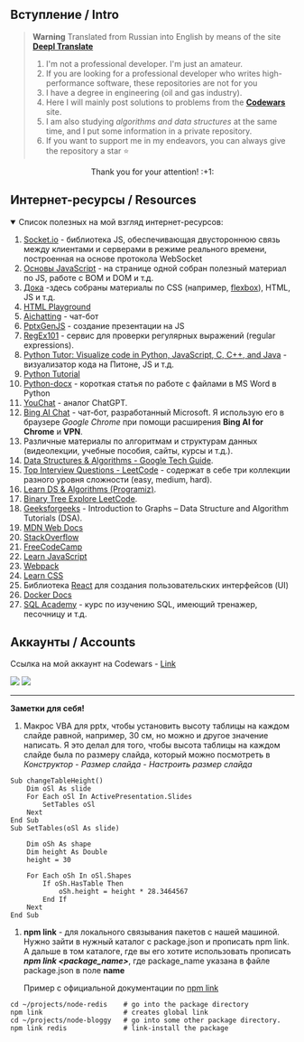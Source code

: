 ## Вступление / Intro
> **Warning**
> Translated from Russian into English by means of the site [**Deepl Translate**](https://www.deepl.com/ru/translator)  
> 1. I'm not a professional developer. I'm just an amateur. 
> 1. If you are looking for a professional developer who writes high-performance software, these repositories are not for you   
> 1. I have a degree in engineering (oil and gas industry).
> 1. Here I will mainly post solutions to problems from the [**Codewars**](https://www.codewars.com/) site.
> 1. I am also studying *algorithms and data structures* at the same time, and I put some information in a private repository.
> 1. If you want to support me in my endeavors, you can always give the repository a star :star: 
> 
<p align="center">
Thank you for your attention! :+1:
</p>

## Интернет-ресурсы / Resources
<details open>
  <summary>Список полезных на мой взгляд интернет-ресурсов:</summary>

1. [Socket.io](https://socket.io/docs/v4/tutorial/introduction) - библиотека JS, обеспечивающая двустороннюю связь между клиентами и серверами в режиме реального времени, построенная на основе протокола WebSocket
3. [Основы JavaScript](https://wiki.rakovets.by/web/js/) - на странице одной собран полезный материал по JS, работе с BOM и DOM и т.д.
4. [Дока](https://doka.guide/) -здесь собраны материалы по CSS (например, [flexbox](https://doka.guide/css/flexbox-guide/)), HTML, JS и т.д.
5. [HTML Playground](https://adithsuresh.github.io/html-playground/)
6. [Aichatting](https://www.aichatting.net/) - чат-бот
1. [PptxGenJS](https://gitbrent.github.io/PptxGenJS/) - создание презентации на JS
1. [RegEx101](https://regex101.com/) - сервис для проверки регулярных выражений (regular expressions).
1. [Python Tutor: Visualize code in Python, JavaScript, C, C++, and Java](https://pythontutor.com/visualize.html#mode=edit) - визуализатор кода на Питоне, JS и т.д.
1. [Python Tutorial](https://www.pythontutorial.net/)
1. [Python-docx](https://tokmakov.msk.ru/blog/item/78) - короткая статья по работе с файлами в MS Word в Python
1. [YouChat](https://you.com/search?q=who+are+you&tbm=youchat&cfr=chat) - аналог ChatGPT. 
1. [Bing AI Сhat](https://www.bing.com/search?q=Bing+AI&showconv=1&FORM=hpcodx) - чат-бот, разработанный Microsoft. Я использую его в браузере *Google Chrome* при помощи расширения **Bing AI for Chrome** и **VPN**.
1. Различные материалы по алгоритмам и структурам данных (видеолекции, учебные пособия, сайты, курсы и т.д.).
1. [Data Structures & Algorithms - Google Tech Guide](https://techdevguide.withgoogle.com/paths/data-structures-and-algorithms/).  
1. [Top Interview Questions - LeetCode](https://leetcode.com/explore/interview/card/top-interview-questions-easy/) - содержат в себе три коллекции разного уровня сложности (easy, medium, hard).
1. [Learn DS & Algorithms (Programiz)](https://www.programiz.com/dsa).
1. [Binary Tree Explore LeetCode](https://leetcode.com/explore/learn/card/data-structure-tree/).
1. [Geeksforgeeks](https://www.geeksforgeeks.org/introduction-to-graphs-data-structure-and-algorithm-tutorials/) - Introduction to Graphs – Data Structure and Algorithm Tutorials (DSA).
1. [MDN Web Docs](https://developer.mozilla.org/)
1. [StackOverflow](https://stackoverflow.com/)
1. [FreeCodeCamp](https://www.freecodecamp.org/)
1. [Learn JavaScript](https://javascript.info/)
1. [Webpack](https://webpack.js.org/) 
1. [Learn CSS](https://web.dev/learn/css/)
1. Библиотека [React](https://ru.reactjs.org/) для создания пользовательских интерфейсов (UI)
1. [Docker Docs](https://docs.docker.com/get-started/overview/)
1. [SQL Academy](https://sql-academy.org/ru) - курс по изучению SQL, имеющий тренажер, песочницу и т.д.

</details>

<!-- ## Stats
![GitHub stats](https://github-readme-stats.vercel.app/api?username=InGodWeTrustt&hide=contribs,prs&show_icons=true&theme=yeblu&border_radius=25) -->

## Аккаунты / Accounts
Ссылка на мой аккаунт на Codewars - [Link](https://www.codewars.com/users/InGodWeTrustt)    

![](https://www.codewars.com/users/InGodWeTrustt/badges/large)
![](https://www.codewars.com/users/y4y4/badges/large)

***
**Заметки для себя!**

1. Макрос VBA для pptx, чтобы установить высоту таблицы на каждом слайде равной, например, 30 см, но можно и другое значение написать.
Я это делал для того, чтобы высота таблицы на каждом слайде была по размеру слайда, который можно посмотреть в  *Конструктор* - *Размер слайда* - *Настроить размер слайда*
```vba
Sub changeTableHeight()
    Dim oSl As slide
    For Each oSl In ActivePresentation.Slides
        SetTables oSl
    Next
End Sub
Sub SetTables(oSl As slide)
    
    Dim oSh As shape
    Dim height As Double
    height = 30
    
    For Each oSh In oSl.Shapes
        If oSh.HasTable Then
            oSh.height = height * 28.3464567
        End If
    Next
End Sub
```
1. **npm link** - для локального связывания пакетов с нашей машиной. Нужно зайти в нужный каталог с package.json и прописать npm link. А дальше в том каталоге, где вы его хотите использовать прописать ***npm link <package_name>***, где package_name указана в файле package.json в поле **name**

   Пример с официальной документации по [npm link](https://docs.npmjs.com/cli/v8/commands/npm-link)
```
cd ~/projects/node-redis    # go into the package directory
npm link                    # creates global link
cd ~/projects/node-bloggy   # go into some other package directory.
npm link redis              # link-install the package
```
<!--

------------------------ КОММЕНТАРИИ -----------------------------------------

КРАТКИЙ СПРАВОЧНИК по оформлению файлов markdown:

-------------------------------ССЫЛКА НА ПАРАГРАФЫ---------------------------
[Custom foo description](#foo)
# Foo

* - по сути представляют собой списки
#  Заголовок первого уровня #

----------------------------ПРИМЕР КОДА-------------------
Ниже представлен какой - то код на js, к примеру:
```js
const tmp = []
```

# Заголовок первого уровня
## Заголовок второго уровня
### Заголовок третьего уровня
###### Заголовок шестого уровня 
**текст**

Для создания таблицы:
| First Header  | Second Header |
| ------------- | ------------- |
| Content Cell  | Content Cell  |
| Content Cell  | Content Cell  |

Знак '>'  - для обозначения цитаты первого уровня
     '>>' - второго уровня.
> **Note** 
> This is a note

> **Warning**
> This is a warning

опция open - показывает выпадающий список
<details open>
<summary>Want to ruin the surprise?</summary>
<br>
Well, you asked for it!
</details>
->
